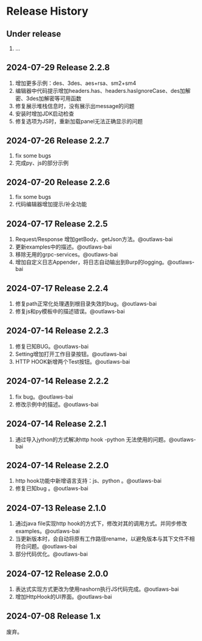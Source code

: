 # Release History

## Under release

1. ...

## 2024-07-29 Release 2.2.8

1. 增加更多示例：des、3des、aes+rsa、sm2+sm4
2. 编辑器中代码提示增加headers.has、headers.hasIgnoreCase、des加解密、3des加解密等可用函数
3. 修复展示堆栈信息时，没有展示出message的问题
4. 安装时增加JDK启动检查
5. 修复选项为JS时，重新加载panel无法正确显示的问题

## 2024-07-26 Release 2.2.7

1. fix some bugs
2. 完成py、js的部分示例

## 2024-07-20 Release 2.2.6

1. fix some bugs
2. 代码编辑器增加提示/补全功能

## 2024-07-17 Release 2.2.5

1. Request/Response 增加getBody、getJson方法。@outlaws-bai
2. 更新examples中的描述。@outlaws-bai
3. 移除无用的grpc-services。@outlaws-bai
4. 增加自定义日志Appender，将日志自动输出到Burp的logging。@outlaws-bai

## 2024-07-17 Release 2.2.4

1. 修复path正常化处理遇到根目录失效的bug。@outlaws-bai
2. 修复js和py模板中的描述错误。@outlaws-bai

## 2024-07-14 Release 2.2.3

1. 修复已知BUG。@outlaws-bai
2. Setting增加打开工作目录按钮。@outlaws-bai
3. HTTP HOOK新增两个Test按钮。@outlaws-bai

## 2024-07-14 Release 2.2.2

1. fix bug。@outlaws-bai
2. 修改示例中的描述。@outlaws-bai

## 2024-07-14 Release 2.2.1

1. 通过导入jython的方式解决http hook -python 无法使用的问题。@outlaws-bai

## 2024-07-14 Release 2.2.0

1. http hook功能中新增语言支持：js、python 。@outlaws-bai
2. 修复已知bug 。@outlaws-bai

## 2024-07-13 Release 2.1.0

1. 通过java file实现http hook的方式下，修改对其的调用方式。并同步修改examples。@outlaws-bai
2. 当更新版本时，会自动将原有工作路径rename，以避免版本与其下文件不相符合问题。@outlaws-bai
3. 部分代码优化。@outlaws-bai

## 2024-07-12 Release 2.0.0

1. 表达式实现方式更改为使用nashorn执行JS代码完成。@outlaws-bai
2. 增加HttpHook的UI界面。@outlaws-bai

## 2024-07-08 Release 1.x

废弃。
